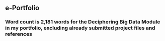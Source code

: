 ## e-Portfolio
### Word count is 2,181 words for the Deciphering Big Data Module in my portfolio, excluding already submitted project files and references
